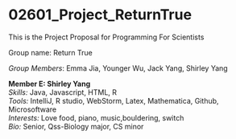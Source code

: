 # 02601_Project_ReturnTrue

This is the Project Proposal for Programming For Scientists 

Group name: Return True

*Group Members*: Emma Jia, Younger Wu, Jack Yang, Shirley Yang


**Member E: Shirley Yang**  
*Skills:* Java, Javascript, HTML, R <br>
*Tools:* IntelliJ, R studio, WebStorm, Latex, Mathematica, Github, Microsoftware<br>
*Interests:* Love food, piano, music,bouldering, switch <br>
*Bio:* Senior, Qss-Biology major, CS minor<br>
